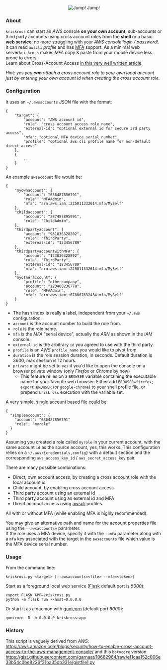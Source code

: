 <p align="center">
  <img src="https://imil.net/stuff/kriskrosslogo2.png" alt="Jump! Jump!"/>
</p>

### About

`kriskross` can start an _AWS_ console **on your own account**, sub-accounts or third party accounts using cross account roles from the **shell** or a basic **web service**: no more struggling with your _AWS console login / password_!. It can read `awscli` _profile_ and has [MFA][2] support. As a minimal web server`kriskross` makes _MFA_ copy & paste from your mobile device less prone to
errors.  
Learn about Cross-Account Access [in this very well written article][5].

_Hint: yes you **can** attach a cross account role to your own local account just by entering your own account id when creating the cross account role._

### Configuration

It uses an `~/.awsaccounts` _JSON_ file with the format:

```
{
    "target": {
        "account": "AWS account id",
        "role": "cross account access role name",
        "external-id": "optional external id for secure 3rd party access",
        "mfa": "optional MFA device serial number",
        "profile": "optional aws cli profile name for non-default direct access"
    },
    {
        ...
    }
}
```

An example `awsaccount` file would be:

```
{
    "myownaccount": {
        "account": "636487856791",
        "role": "MFAAdmin",
        "mfa": "arn:aws:iam::225011332614:mfa/MySelf"
    },
    "childaccount": {
        "account": "287487895991",
        "role": "ChildAdmin",
    },
    "thirdpartyaccount": {
        "account": "981036328202",
        "role": "ThirdParty",
        "external-id": "123456789"
    },
    "thirdpartyaccountwithMFA": {
        "account": "123036328892",
        "role": "ThirdParty",
        "external-id": "123456789"
        "mfa": "arn:aws:iam::225011332614:mfa/MySelf"
    },
    "myotheraccount": {
        "profile": "othercompany",
        "account": "123468236778",
        "role": "MFAAdmin",
        "mfa": "arn:aws:iam::678067632434:mfa/MySelf"
    }
}
```

* The hash index is really a label, independent from your `~/.aws` configuration.
* `account` is the account number to build the role from.
* `role` is the role name.
* `mfa` is the _MFA_ "serial device", actually the _ARN_ as shown in the _IAM_ console.
* `external-id` is the arbitrary `id` you agreed to use with the third party.
* `profile` is an _AWS_ `profile_name` you would like to pivot from.
* `duration` is the role session duration, in seconds. Default duration is 3600, max session is 12 hours.
* `private` might be set to `yes` if you'd like to open the console on a browser private window (only _Firefox_ or _Chrome_ by now)
  * This feature relies on a `BROWSER` variable containing the executable name for your favorite web browser. Either add `BROWSER=firefox; export BROWSER` (or `google-chrome`) to your shell profile file, or prepend `kriskross` execution with the variable set.

A very simple, single account based file could be:

```
{
  "simpleaccount": {
    "account": "636487856791"
    "role": "myrole"
  }
}
```

Assuming you created a role called `myrole` in your current account, with the same account `id` as the source account, yes, this works. This configuration relies on a `~/.aws/{credentials,config}` with a default section and the corresponding `aws_access_key_id` / `aws_secret_access_key` pair.

There are many possible combinations:

* Direct, own account access, by creating a cross account role with the local account id
* Child account, by enabling cross account access
* Third party account using an external id
* Third party account using an external id and MFA
* Direct account access using [awscli][1] profiles

All with or without MFA (while enabling MFA is highly recommended).

You may give an alternative path and name for the account properties file using the
`--awsaccounts=` parameter.  
If the role uses a MFA device, specify it with the `--mfa` parameter along with a `mfa` key associated with the target in the `awsaccounts` file which value is the MFA device serial number.

### Usage

From the command line:

```
kriskross.py <target> [--awsaccounts=<file> --mfa=<token>]
```

Start as a foreground local web service ([Flask][3] default port is _5000_):

```
export FLASK_APP=kriskross.py
python -m flask run --host=0.0.0.0
```

Or start it as a daemon with [gunicorn][4] (default port _8000_):

```
gunicorn -D -b 0.0.0.0 kriskross:app
```

### History

This script is vaguely derived from _AWS_:
https://aws.amazon.com/blogs/security/how-to-enable-cross-account-access-to-the-aws-management-console/
and this `botocore` version:
https://gist.githubusercontent.com/garnaat/10682964/raw/ef1caa152c006e33b54c0be8226f31ba35db331e/gistfile1.py  

[1]: https://github.com/aws/aws-cli
[2]: https://aws.amazon.com/iam/details/mfa/
[3]: http://flask.pocoo.org/
[4]: http://gunicorn.org/
[5]: https://aws.amazon.com/blogs/security/how-to-enable-cross-account-access-to-the-aws-management-console/
